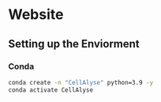 # Website

## Setting up the Enviorment

### Conda
```bash
conda create -n "CellAlyse" python=3.9 -y
conda activate CellAlyse 
```
